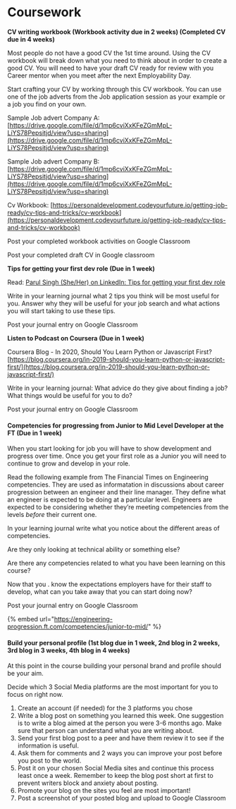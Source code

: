 # Coursework

**CV writing workbook \(Workbook activity due in 2 weeks\) \(Completed CV due in 4 weeks\)**

Most people do not have a good CV the 1st time around. Using the CV workbook will break down what you need to think about in order to create a good CV.  You will need to have your draft CV ready for review with you Career mentor when you meet after the next Employability Day.

Start crafting your CV by working through this CV workbook. You can use one of the job adverts from the Job application session as your example or a job you find on your own. 

Sample Job advert Company A:  [https://drive.google.com/file/d/1mp6cviXxKFeZGmMpL-LiYS78Pepsitjd/view?usp=sharing](https://drive.google.com/file/d/1mp6cviXxKFeZGmMpL-LiYS78Pepsitjd/view?usp=sharing)

Sample Job advert Company B: [https://drive.google.com/file/d/1mp6cviXxKFeZGmMpL-LiYS78Pepsitjd/view?usp=sharing](https://drive.google.com/file/d/1mp6cviXxKFeZGmMpL-LiYS78Pepsitjd/view?usp=sharing)

Cv Workbook: [https://personaldevelopment.codeyourfuture.io/getting-job-ready/cv-tips-and-tricks/cv-workbook](https://personaldevelopment.codeyourfuture.io/getting-job-ready/cv-tips-and-tricks/cv-workbook)

‌Post your completed workbook activities on Google Classroom 

Post your completed draft CV in Google classroom 



**Tips for getting your first dev role \(Due in 1 week\)**

Read:  [Parul Singh \(She/Her\) on LinkedIn: Tips for getting your first dev role ](https://www.linkedin.com/posts/thecodingrecruiter1_tips-for-getting-your-first-dev-role-activity-6729354872942075904-5rhJ)

Write in your learning journal what 2 tips you think will be most useful for you. Answer why they will be useful for your job search and what actions you will start taking to use these tips. 

Post your journal entry on Google Classroom

**Listen to Podcast on Coursera \(Due in 1 week\)**

Coursera Blog - In 2020, Should You Learn Python or Javascript First?  [https://blog.coursera.org/in-2019-should-you-learn-python-or-javascript-first/](https://blog.coursera.org/in-2019-should-you-learn-python-or-javascript-first/)

Write in your learning journal: What advice do they give about finding a job? What things would be useful for you to do?

Post your journal entry on Google Classroom

#### Competencies for progressing from Junior to Mid Level Developer at the FT‌ \(Due in 1 week\)

When you start looking for job you will have to show development and progress over time. Once you get your first role as a Junior you will need to continue to grow and develop in your role.   


Read the following example from The Financial Times on Engineering competencies. They are used as informatation in discussions about career progression between an engineer and their line manager. They define what an engineer is expected to be doing at a particular level. Engineers are expected to be considering whether they’re meeting competencies from the levels _before_ their current one. 

In your learning journal write what you notice about the different areas of competencies.

Are they only looking at technical ability or something else? 

Are there any competencies related to what you have been learning on this course? 

Now that you . know the expectations employers have for their staff to develop, what can you take away that you can start doing now? 

Post your journal entry on Google Classroom

{% embed url="https://engineering-progression.ft.com/competencies/junior-to-mid/" %}



#### Build your personal profile \(1st blog due in 1 week, 2nd blog in 2 weeks, 3rd blog in 3 weeks, 4th blog in 4 weeks\)

At this point in the course building your personal brand and profile should be your aim. 

Decide which 3 Social Media platforms are the most important for you to focus on right now. 

1. Create an account \(if needed\) for the 3 platforms you chose
2. Write a blog post on something you learned this week.  One suggestion is to write a blog aimed at the person you were 3-6 months ago. Make sure that person can understand what you are writing about.
3. Send your first blog post to a peer and have them review it to see if the information is useful.
4. Ask them for comments and 2 ways you can improve your post before you post to the world.
5. Post it on your chosen Social Media sites and continue this process least once a week. Remember to keep the blog post short at first to prevent writers block and anxiety about posting.
6. Promote your blog on the sites you feel are most important!
7. Post a screenshot of your posted blog and upload to Google Classroom


